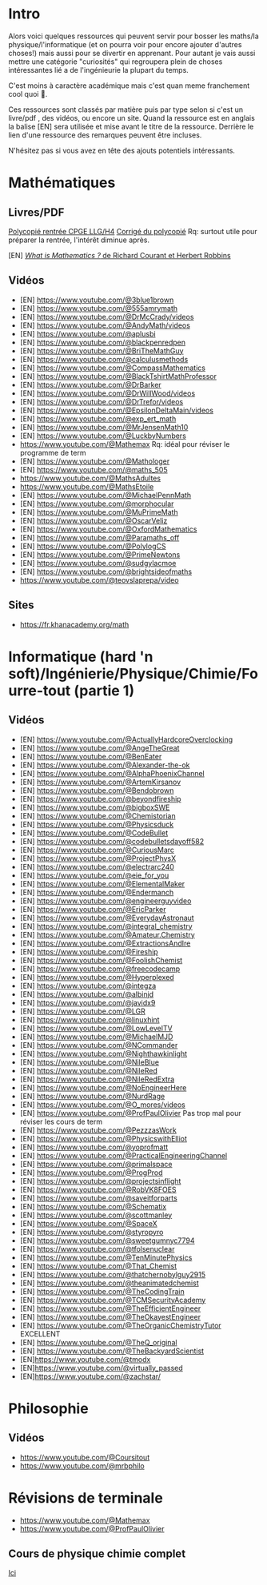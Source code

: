 # Intro
Alors voici quelques ressources qui peuvent servir pour bosser les maths/la physique/l'informatique (et on pourra voir pour encore ajouter d'autres choses!) mais aussi pour se divertir en apprenant. 
Pour autant je vais aussi mettre une catégorie "curiosités" qui regroupera plein de choses intéressantes lié a de l'ingénieurie la plupart du temps. 

C'est moins à caractère académique mais c'est quan meme franchement cool quoi 🤣. 

Ces ressources sont classés par matière puis par type selon si c'est un livre/pdf , des vidéos, ou encore un site. 
Quand la ressource est en anglais la balise [EN] sera utilisée et mise avant le titre de la ressource. 
Derrière le lien d'une ressource des remarques peuvent être incluses.

N'hésitez pas si vous avez en tête des ajouts potentiels intéressants.

# Mathématiques

## Livres/PDF

[Polycopié rentrée CPGE LLG/H4](https://www.louislegrand.fr/wp-content/uploads/2022/01/EXOS-TERMINALE3-3-AVECDESSIN.pdf)
[Corrigé du polycopié](https://wikiprepa.fr/wp-content/uploads/Correction_Poly_Transition_Prepa_LLG_H4.pdf)
Rq: surtout utile pour préparer la rentrée, l'intérêt diminue après.

[EN] [*What is Mathematics ?* de Richard Courant et Herbert Robbins](https://archive.org/details/WhatIsMathematics)

## Vidéos 

- [EN] https://www.youtube.com/@3blue1brown
- [EN] https://www.youtube.com/@555amrymath
- [EN] https://www.youtube.com/@DrMcCrady/videos
- [EN] https://www.youtube.com/@AndyMath/videos
- [EN] https://www.youtube.com/@aplusbi
- [EN] https://www.youtube.com/@blackpenredpen
- [EN] https://www.youtube.com/@BriTheMathGuy
- [EN] https://www.youtube.com/@calculusmethods
- [EN] https://www.youtube.com/@CompassMathematics
- [EN] https://www.youtube.com/@BlackTshirtMathProfessor
- [EN] https://www.youtube.com/@DrBarker
- [EN] https://www.youtube.com/@DrWillWood/videos
- [EN] https://www.youtube.com/@DrTrefor/videos
- [EN] https://www.youtube.com/@EpsilonDeltaMain/videos
- [EN] https://www.youtube.com/@exp_ert_math
- [EN] https://www.youtube.com/@MrJensenMath10
- [EN] https://www.youtube.com/@LuckbyNumbers
- https://www.youtube.com/@Mathemax Rq: idéal pour réviser le programme de term
- [EN] https://www.youtube.com/@Mathologer
- [EN] https://www.youtube.com/@maths_505
- https://www.youtube.com/@MathsAdultes
- https://www.youtube.com/@MathsEtoile
- [EN] https://www.youtube.com/@MichaelPennMath
- [EN] https://www.youtube.com/@morphocular
- [EN] https://www.youtube.com/@MuPrimeMath
- [EN] https://www.youtube.com/@OscarVeliz
- [EN] https://www.youtube.com/@OxfordMathematics
- [EN] https://www.youtube.com/@Paramaths_off
- [EN] https://www.youtube.com/@PolylogCS
- [EN] https://www.youtube.com/@PrimeNewtons
- [EN] https://www.youtube.com/@sudgylacmoe
- [EN] https://www.youtube.com/@brightsideofmaths
- https://www.youtube.com/@teovslaprepa/video

## Sites
- https://fr.khanacademy.org/math

# Informatique (hard 'n soft)/Ingénierie/Physique/Chimie/Fourre-tout (partie 1)

## Vidéos

- [EN] https://www.youtube.com/@ActuallyHardcoreOverclocking
- [EN] https://www.youtube.com/@AngeTheGreat
- [EN] https://www.youtube.com/@BenEater
- [EN] https://www.youtube.com/@Alexander-the-ok
- [EN] https://www.youtube.com/@AlphaPhoenixChannel
- [EN] https://www.youtube.com/@ArtemKirsanov
- [EN] https://www.youtube.com/@Bendobrown
- [EN] https://www.youtube.com/@beyondfireship
- [EN] https://www.youtube.com/@bigboxSWE
- [EN] https://www.youtube.com/@Chemistorian
- [EN] https://www.youtube.com/@Physicsduck
- [EN] https://www.youtube.com/@CodeBullet
- [EN] https://www.youtube.com/@codebulletsdayoff582
- [EN] https://www.youtube.com/@CuriousMarc
- [EN] https://www.youtube.com/@ProjectPhysX
- [EN] https://www.youtube.com/@electrarc240
- [EN] https://www.youtube.com/@eie_for_you
- [EN] https://www.youtube.com/@ElementalMaker
- [EN] https://www.youtube.com/@Endermanch
- [EN] https://www.youtube.com/@engineerguyvideo
- [EN] https://www.youtube.com/@EricParker
- [EN] https://www.youtube.com/@EverydayAstronaut
- [EN] https://www.youtube.com/@integral_chemistry
- [EN] https://www.youtube.com/@Amateur.Chemistry
- [EN] https://www.youtube.com/@ExtractionsAndIre
- [EN] https://www.youtube.com/@Fireship
- [EN] https://www.youtube.com/@FoolishChemist
- [EN] https://www.youtube.com/@freecodecamp
- [EN] https://www.youtube.com/@Hyperplexed
- [EN] https://www.youtube.com/@integza
- [EN] https://www.youtube.com/@albinjd
- [EN] https://www.youtube.com/@javidx9
- [EN] https://www.youtube.com/@LGR
- [EN] https://www.youtube.com/@linuxhint
- [EN] https://www.youtube.com/@LowLevelTV
- [EN] https://www.youtube.com/@MichaelMJD
- [EN] https://www.youtube.com/@NCommander
- [EN] https://www.youtube.com/@Nighthawkinlight
- [EN] https://www.youtube.com/@NileBlue
- [EN] https://www.youtube.com/@NileRed
- [EN] https://www.youtube.com/@NileRedExtra
- [EN] https://www.youtube.com/@NoEngineerHere
- [EN] https://www.youtube.com/@NurdRage
- [EN] https://www.youtube.com/@O_mores/videos
- [EN] https://www.youtube.com/@ProfPaulOlivier  Pas trop mal pour réviser les cours de term
- [EN] https://www.youtube.com/@PezzzasWork
- [EN] https://www.youtube.com/@PhysicswithElliot
- [EN] https://www.youtube.com/@yoprofmatt
- [EN] https://www.youtube.com/@PracticalEngineeringChannel
- [EN] https://www.youtube.com/@primalspace
- [EN] https://www.youtube.com/@ProgProd
- [EN] https://www.youtube.com/@projectsinflight
- [EN] https://www.youtube.com/@RobVK8FOES
- [EN] https://www.youtube.com/@saveitforparts
- [EN] https://www.youtube.com/@Schematix
- [EN] https://www.youtube.com/@scottmanley
- [EN] https://www.youtube.com/@SpaceX
- [EN] https://www.youtube.com/@styropyro
- [EN] https://www.youtube.com/@sweetgumnyc7794
- [EN] https://www.youtube.com/@tfolsenuclear
- [EN] https://www.youtube.com/@TenMinutePhysics
- [EN] https://www.youtube.com/@That_Chemist
- [EN] https://www.youtube.com/@thatchernobylguy2915
- [EN] https://www.youtube.com/@theanimatedchemist
- [EN] https://www.youtube.com/@TheCodingTrain
- [EN] https://www.youtube.com/@TCMSecurityAcademy
- [EN] https://www.youtube.com/@TheEfficientEngineer
- [EN] https://www.youtube.com/@TheOkayestEngineer
- [EN] https://www.youtube.com/@TheOrganicChemistryTutor EXCELLENT
- [EN] https://www.youtube.com/@TheQ_original
- [EN] https://www.youtube.com/@TheBackyardScientist
- [EN]https://www.youtube.com/@tmodx
- [EN]https://www.youtube.com/@virtually_passed
- [EN]https://www.youtube.com/@zachstar/

# Philosophie

## Vidéos

- https://www.youtube.com/@Coursitout
- https://www.youtube.com/@mrbphilo

# Révisions de terminale
- https://www.youtube.com/@Mathemax
- https://www.youtube.com/@ProfPaulOlivier 

## Cours de physique chimie complet
[Ici](https://drive.google.com/drive/folders/14Tq2a5X4ybQpjjZ7PytxXtcyr_oyU1R0?usp=drive_link)